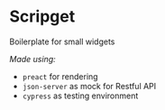 # Scripget

Boilerplate for small widgets

*Made using:*

* `preact` for rendering
* `json-server` as mock for Restful API
* `cypress` as testing environment
